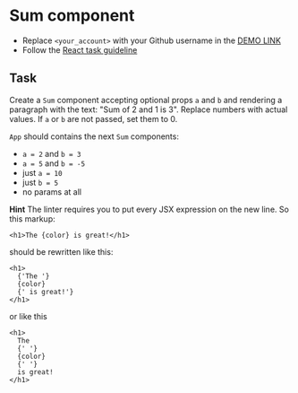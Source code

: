 # Sum component
- Replace `<your_account>` with your Github username in the [DEMO LINK](https://Mariia-Torkaienko.github.io/react_sum/)
- Follow the [React task guideline](https://github.com/mate-academy/react_task-guideline#react-tasks-guideline)

## Task
Create a `Sum` component accepting optional props `a` and `b` and rendering
a paragraph with the text: "Sum of 2 and 1 is 3". Replace numbers with actual
values. If `a` or `b` are not passed, set them to 0.

`App` should contains the next `Sum` components:
- `a = 2` and `b = 3`
- `a = 5` and `b = -5`
- just `a = 10`
- just `b = 5`
- no params at all

**Hint**
The linter requires you to put every JSX expression on the new line. So this
markup:
```JSX
<h1>The {color} is great!</h1>
```
should be rewritten like this:
```JSX
<h1>
  {'The '}
  {color}
  {' is great!'}
</h1>
```
or like this
```JSX
<h1>
  The
  {' '}
  {color}
  {' '}
  is great!
</h1>
```
